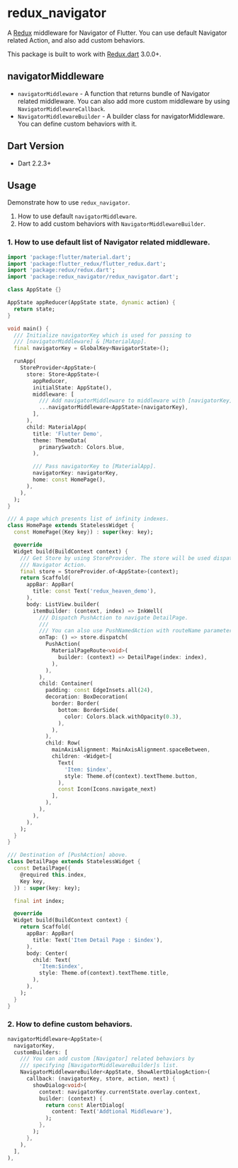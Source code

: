 # redux_navigator

A [Redux](https://pub.dartlang.org/packages/redux) middleware for Navigator of Flutter. You can use default Navigator related Action, and also add custom behaviors.

This package is built to work with [Redux.dart](https://pub.dartlang.org/packages/redux) 3.0.0+.

## navigatorMiddleware

  * `navigatorMiddleware` - A function that returns bundle of Navigator related middleware. You can also add more custom middleware by using `NavigatorMiddlewareCallback`.
  * `NavigatorMiddlewareBuilder` - A builder class for navigatorMiddleware. You can define custom behaviors with it.

## Dart Version
  * Dart 2.2.3+

## Usage

Demonstrate how to use `redux_navigator`.

  1. How to use default `navigatorMiddleware`.
  2. How to add custom behaviors with `NavigatorMiddlewareBuilder`. 

### 1. How to use default list of Navigator related middleware.

```dart
import 'package:flutter/material.dart';
import 'package:flutter_redux/flutter_redux.dart';
import 'package:redux/redux.dart';
import 'package:redux_navigator/redux_navigator.dart';

class AppState {}

AppState appReducer(AppState state, dynamic action) {
  return state;
}

void main() {
  /// Initialize navigatorKey which is used for passing to
  /// [navigatorMiddleware] & [MaterialApp].
  final navigatorKey = GlobalKey<NavigatorState>();

  runApp(
    StoreProvider<AppState>(
      store: Store<AppState>(
        appReducer,
        initialState: AppState(),
        middleware: [
          /// Add navigatorMiddleware to middleware with [navigatorKey].
          ...navigatorMiddleware<AppState>(navigatorKey),
        ],
      ),
      child: MaterialApp(
        title: 'Flutter Demo',
        theme: ThemeData(
          primarySwatch: Colors.blue,
        ),

        /// Pass navigatorKey to [MaterialApp].
        navigatorKey: navigatorKey,
        home: const HomePage(),
      ),
    ),
  );
}

/// A page which presents list of infinity indexes.
class HomePage extends StatelessWidget {
  const HomePage({Key key}) : super(key: key);

  @override
  Widget build(BuildContext context) {
    /// Get Store by using StoreProvider. The store will be used dispatching
    /// Navigator Action.
    final store = StoreProvider.of<AppState>(context);
    return Scaffold(
      appBar: AppBar(
        title: const Text('redux_heaven_demo'),
      ),
      body: ListView.builder(
        itemBuilder: (context, index) => InkWell(
          /// Dispatch PushAction to navigate DetailPage.
          ///
          /// You can also use PushNamedAction with routeName parameter.
          onTap: () => store.dispatch(
            PushAction(
              MaterialPageRoute<void>(
                builder: (context) => DetailPage(index: index),
              ),
            ),
          ),
          child: Container(
            padding: const EdgeInsets.all(24),
            decoration: BoxDecoration(
              border: Border(
                bottom: BorderSide(
                  color: Colors.black.withOpacity(0.3),
                ),
              ),
            ),
            child: Row(
              mainAxisAlignment: MainAxisAlignment.spaceBetween,
              children: <Widget>[
                Text(
                  'Item: $index',
                  style: Theme.of(context).textTheme.button,
                ),
                const Icon(Icons.navigate_next)
              ],
            ),
          ),
        ),
      ),
    );
  }
}

/// Destination of [PushAction] above.
class DetailPage extends StatelessWidget {
  const DetailPage({
    @required this.index,
    Key key,
  }) : super(key: key);

  final int index;

  @override
  Widget build(BuildContext context) {
    return Scaffold(
      appBar: AppBar(
        title: Text('Item Detail Page : $index'),
      ),
      body: Center(
        child: Text(
          'Item:$index',
          style: Theme.of(context).textTheme.title,
        ),
      ),
    );
  }
}

```

### 2. How to define custom behaviors. 

```dart
navigatorMiddleware<AppState>(
  navigatorKey,
  customBuilders: [
    /// You can add custom [Navigator] related behaviors by
    /// specifying [NavigatorMiddlewareBuilder]s list.
    NavigatorMiddlewareBuilder<AppState, ShowAlertDialogAction>(
      callback: (navigatorKey, store, action, next) {
        showDialog<void>(
          context: navigatorKey.currentState.overlay.context,
          builder: (context) {
            return const AlertDialog(
              content: Text('Addtional Middleware'),
            );
          },
        );
      },
    ),
  ],
),
```